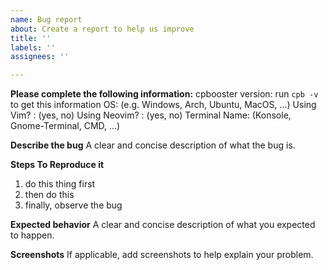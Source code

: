 ```yaml
---
name: Bug report
about: Create a report to help us improve
title: ''
labels: ''
assignees: ''

---
```

**Please complete the following information:**
cpbooster version: run `cpb -v` to get this information
OS: (e.g. Windows, Arch, Ubuntu, MacOS, ...)
Using Vim? : (yes, no)
Using Neovim? : (yes, no)
Terminal Name: (Konsole, Gnome-Terminal, CMD, ...)

**Describe the bug**
A clear and concise description of what the bug is.

**Steps To Reproduce it**
1. do this thing first
2. then do this
3. finally, observe the bug

**Expected behavior**
A clear and concise description of what you expected to happen.

**Screenshots**
If applicable, add screenshots to help explain your problem.
